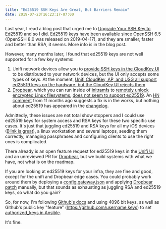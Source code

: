 ```yaml
---
title: "Ed25519 SSH Keys Are Great, But Barriers Remain"
date: 2019-07-23T16:23:17-07:00
---
```


Last year, I read a blog post that urged me to [Upgrade Your SSH Key to
Ed25519](https://medium.com/risan/upgrade-your-ssh-key-to-ed25519-c6e8d60d3c54)
and so I did. Ed25519 keys have been available since OpenSSH 6.5 (OpenSSH 8.0
was released on 2019-04-17), and they are smaller, faster and better than RSA,
it seems. More info is in the blog post.

However, many months later, I found that ed25519 keys are not well supported for
a few key systems:

1. Unifi network devices allow you to [provide SSH keys in the CloudKey
   UI](https://help.ubnt.com/hc/en-us/articles/235247068-UniFi-Adding-SSH-Keys-to-UniFi-Devices)
   to be distributed to your network devices, but the UI only accepts some types
   of keys. At the moment, [Unifi CloudKey, AP, and USG all support ed25519
   keys on the hardware, but the CloudKey UI rejects
   them](https://community.ui.com/questions/UCK-Firmware-GUI-SSH-Key-Minor-Feature-Request-/b888e182-a029-460d-941d-91de3812829c#answer/1910a856-123d-4a57-91ea-286d98740959).
2. [Dropbear](https://matt.ucc.asn.au/dropbear/dropbear.html), which you can run
   inside of [initramfs](https://packages.debian.org/buster/dropbear-initramfs)
   to [remotely unlock encrypted Linux
   filesystems](https://hamy.io/post/0009/how-to-install-luks-encrypted-ubuntu-18.04.x-server-and-enable-remote-unlocking/),
   [does not seem to support
   ed25519](https://hamy.io/post/0009/how-to-install-luks-encrypted-ubuntu-18.04.x-server-and-enable-remote-unlocking/#fn:3).
   An [HN comment](https://news.ycombinator.com/item?id=17765549) from 11 months
   ago suggests a fix is in the works, but nothing about ed25519 has appeared in
   the [changelog](https://matt.ucc.asn.au/dropbear/CHANGES).

Admittedly, these issues are not total show stoppers and I could use ed25519
keys for system access and RSA keys for these two specific use cases. It's just
that juggling ed25519 and RSA keys for all my iOS devices ([Blink is
great](https://www.blink.sh/)), a linux workstation and several laptops,
seeding them correctly, managing passphrases and configuring clients to use
the right ones is complicated.

There already is an open feature request for ed25519 keys in the [Unifi
UI](https://community.ui.com/questions/UCK-Firmware-GUI-SSH-Key-Minor-Feature-Request-/b888e182-a029-460d-941d-91de3812829c#answer/1910a856-123d-4a57-91ea-286d98740959)
and an unreviewed PR for [Dropbear](https://github.com/mkj/dropbear/pull/75),
but we build systems with what we have, not what is on the roadmap.

If you are looking at ed25519 keys for your infra, they are fine and good,
except for the unifi and Dropbear edge cases. You could probably work around
them by deploying a
[config.gateway.json](https://help.ubnt.com/hc/en-us/articles/215458888-UniFi-USG-Advanced-Configuration)
and applying [Dropbear patch](https://github.com/mkj/dropbear/pull/75) manually,
but that sounds as exhausting as juggling RSA and ed25519 keys, so what do you
gain?

So, for now, I'm following [Github's
docs](https://help.github.com/en/articles/generating-a-new-ssh-key-and-adding-it-to-the-ssh-agent)
and using 4096 bit keys, as well as Github's public key "feature"
(https://github.com/username.keys) to set [authorized_keys in
Ansible](https://docs.ansible.com/ansible/latest/modules/authorized_key_module.html).

It's fine.
